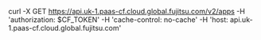 curl -X GET https://api.uk-1.paas-cf.cloud.global.fujitsu.com/v2/apps -H 'authorization: $CF_TOKEN' -H 'cache-control: no-cache' -H 'host: api.uk-1.paas-cf.cloud.global.fujitsu.com'